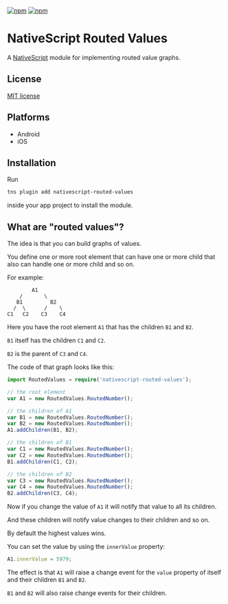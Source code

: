[![npm](https://img.shields.io/npm/v/nativescript-routed-values.svg)](https://www.npmjs.com/package/nativescript-routed-values)
[![npm](https://img.shields.io/npm/dt/nativescript-routed-values.svg?label=npm%20downloads)](https://www.npmjs.com/package/nativescript-routed-values)

# NativeScript Routed Values

A [NativeScript](https://nativescript.org/) module for implementing routed value graphs.

## License

[MIT license](https://raw.githubusercontent.com/mkloubert/nativescript-routed-values/master/LICENSE)

## Platforms

* Android
* iOS

## Installation

Run

```bash
tns plugin add nativescript-routed-values
```

inside your app project to install the module.

## What are "routed values"?

The idea is that you can build graphs of values.

You define one or more root element that can have one or more child that also can handle one or more child and so on.

For example:

```
        A1
    /       \
   B1         B2
  /  \      /    \
C1   C2    C3    C4
```

Here you have the root element `A1` that has the children `B1` and `B2`.

`B1` itself has the children `C1` and `C2`.

`B2` is the parent of `C3` and `C4`.

The code of that graph looks like this:

```typescript
import RoutedValues = require('nativescript-routed-values');

// the root element
var A1 = new RoutedValues.RoutedNumber();

// the children of A1
var B1 = new RoutedValues.RoutedNumber();
var B2 = new RoutedValues.RoutedNumber();
A1.addChildren(B1, B2);

// the children of B1
var C1 = new RoutedValues.RoutedNumber();
var C2 = new RoutedValues.RoutedNumber();
B1.addChildren(C1, C2);

// the children of B2
var C3 = new RoutedValues.RoutedNumber();
var C4 = new RoutedValues.RoutedNumber();
B2.addChildren(C3, C4);
```

Now if you change the value of `A1` it will notify that value to all its children.

And these children will notify value changes to their children and so on.

By default the highest values wins.

You can set the value by using the `innerValue` property:

```typescript
A1.innerValue = 5979;
```

The effect is that `A1` will raise a change event for the `value` property of itself and their children `B1` and `B2`.

`B1` and `B2` will also raise change events for their children.


